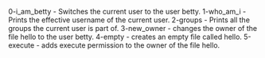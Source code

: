 0-i_am_betty - Switches the current user to the user betty.
1-who_am_i  - Prints the effective username of the current user.
2-groups -  Prints all the groups the current user is part of.
3-new_owner - changes the owner of the file hello to the user betty.
4-empty - creates an empty file called hello.
5-execute - adds execute permission to the owner of the file hello.

